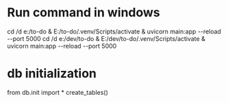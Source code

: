 # Run command in windows

cd /d e:/to-do & E:/to-do/.venv/Scripts/activate & uvicorn main:app --reload --port 5000
cd /d e:/dev/to-do & E:/dev/to-do/.venv/Scripts/activate & uvicorn main:app --reload --port 5000

# db initialization

from db.init import *
create_tables()


